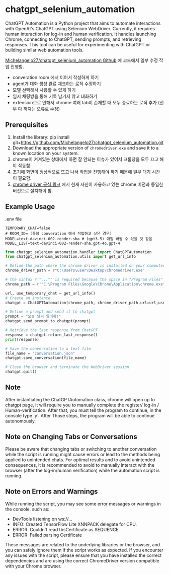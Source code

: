 # chatgpt_selenium_automation

ChatGPT Automation is a Python project that aims to automate interactions with OpenAI's ChatGPT using Selenium WebDriver. Currently, it requires human interaction for log-in and human verification. It handles launching Chrome, connecting to ChatGPT, sending prompts, and retrieving responses. This tool can be useful for experimenting with ChatGPT or building similar web automation tools.


[Michelangelo27/chatgpt_selenium_automation Github](https://github.com/Michelangelo27/chatgpt_selenium_automation) 에 코드에서 일부 수정 작업 진행함.

- converation room 에서 이어서 작성하게 하기
- agent가 대화 생성 완료 체크하는 로직 수정하기
- 모델 선택해서 사용할 수 있게 하기 
- 임시 채팅방을 통해 기록 남기지 않고 대화하기
- extension으로 인해서 chrome 여러 tab이 존재할 때 모두 종료하는 로직 추가 (전부 다 꺼지는 오류로 수정)

## Prerequisites

1. Install the library: pip install git+https://github.com/Michelangelo27/chatgpt_selenium_automation.git
2. Download the appropriate version of `chromedriver.exe` and save it to a known location on your system.
3. chrome이 켜져있는 상태에서 하면 잘 안되는 이슈가 있어서 크롬창을 모두 끄고 해야 작동함.
4. 초기에 화면이 정상적으로 뜨고 나서 작업을 진행해야 하기 때문에 일부 대기 시간이 필요함.
5. [chrome driver 공식 링크](https://developer.chrome.com/docs/chromedriver/downloads) 에서 현재 자신이 사용하고 있는 chrome 버전과 동일한 버전으로 설치해야 함.

## Example Usage

.env file 
```
TEMPORARY_CHAT=false
# ROOM_ID= (특정 converation 에서 작업하고 싶은 경우)
MODEL=text-davinci-002-render-sha # (gpt3.5) 매일 바뀔 수 있을 것 같음
MODEL_LIST=text-davinci-002-render-sha,gpt-4o,gpt-4
```

```python
from chatgpt_selenium_automation.handler import ChatGPTAutomation
from chatgpt_selenium_automation.utils import get_url_info

# Define the path where the chrome driver is installed on your computer
chrome_driver_path = r"C:\Users\user\Desktop\chromedriver.exe"

# the sintax r'"..."' is required because the space in "Program Files" in the chrome path
chrome_path = r'"C:\Program Files\Google\Chrome\Application\chrome.exe"'

url, use_temporary_chat = get_url_info()
# Create an instance
chatgpt = ChatGPTAutomation(chrome_path, chrome_driver_path,url=url,use_temporary_chat=use_temporary_chat)

# Define a prompt and send it to chatgpt
prompt = "오늘 날씨 알려줘!"
chatgpt.send_prompt_to_chatgpt(prompt)

# Retrieve the last response from ChatGPT
response = chatgpt.return_last_response()
print(response)

# Save the conversation to a text file
file_name = "conversation.json"
chatgpt.save_conversation(file_name)

# Close the browser and terminate the WebDriver session
chatgpt.quit()
   ```
   
   
## Note 

After instantiating the ChatGPTAutomation class, chrome will open up to chatgpt page, it will require you to manually complete the register/ log-in / Human-verification. After that, you must tell the program to continue, in the console type 'y'. After Those steps, the program will be able to continue autonomously.

## Note on Changing Tabs or Conversations

Please be aware that changing tabs or switching to another conversation while the script is running might cause errors or lead to the methods being applied to unintended chats. For optimal results and to avoid unintended consequences, it is recommended to avoid to manually interact with the browser (after the log-in/human verification) while the automation script is running.

   
   
## Note on Errors and Warnings

While running the script, you may see some error messages or warnings in the console, such as:
- DevTools listening on ws://...
- INFO: Created TensorFlow Lite XNNPACK delegate for CPU.
- ERROR: Couldn't read tbsCertificate as SEQUENCE
- ERROR: Failed parsing Certificate
   

These messages are related to the underlying libraries or the browser, and you can safely ignore them if the script works as expected. If you encounter any issues with the script, please ensure that you have installed the correct dependencies and are using the correct ChromeDriver version compatible with your Chrome browser.

   
   

